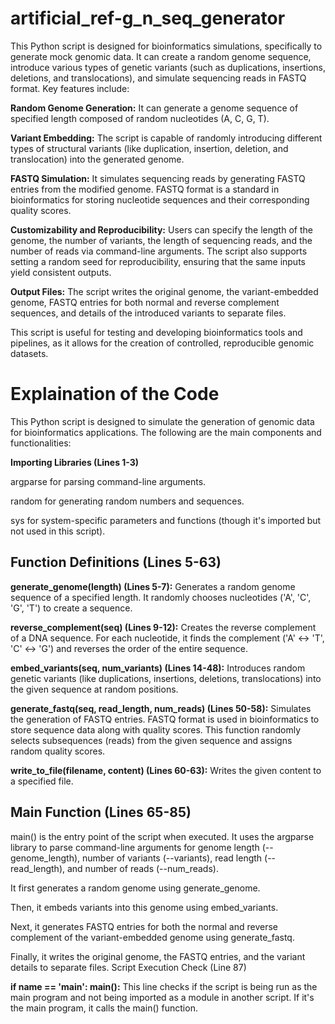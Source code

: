 # artificial_ref-g_n_seq_generator
This Python script is designed for bioinformatics simulations, specifically to generate mock genomic data. It can create a random genome sequence, introduce various types of genetic variants (such as duplications, insertions, deletions, and translocations), and simulate sequencing reads in FASTQ format.  Key features include:

**Random Genome Generation:** It can generate a genome sequence of specified length composed of random nucleotides (A, C, G, T).

**Variant Embedding:** The script is capable of randomly introducing different types of structural variants (like duplication, insertion, deletion, and translocation) into the generated genome.

**FASTQ Simulation:** It simulates sequencing reads by generating FASTQ entries from the modified genome. FASTQ format is a standard in bioinformatics for storing nucleotide sequences and their corresponding quality scores.

**Customizability and Reproducibility:** Users can specify the length of the genome, the number of variants, the length of sequencing reads, and the number of reads via command-line arguments. The script also supports setting a random seed for reproducibility, ensuring that the same inputs yield consistent outputs.

**Output Files:** The script writes the original genome, the variant-embedded genome, FASTQ entries for both normal and reverse complement sequences, and details of the introduced variants to separate files.

This script is useful for testing and developing bioinformatics tools and pipelines, as it allows for the creation of controlled, reproducible genomic datasets.


# Explaination of the Code
This Python script is designed to simulate the generation of genomic data for bioinformatics applications. The following are the main components and functionalities:

**Importing Libraries (Lines 1-3)**

argparse for parsing command-line arguments.

random for generating random numbers and sequences.

sys for system-specific parameters and functions (though it's imported but not used in this script).


## Function Definitions (Lines 5-63)

**generate_genome(length) (Lines 5-7):** Generates a random genome sequence of a specified length. It randomly chooses nucleotides ('A', 'C', 'G', 'T') to create a sequence.

**reverse_complement(seq) (Lines 9-12):** Creates the reverse complement of a DNA sequence. For each nucleotide, it finds the complement ('A' ↔ 'T', 'C' ↔ 'G') and reverses the order of the entire sequence.

**embed_variants(seq, num_variants) (Lines 14-48):** Introduces random genetic variants (like duplications, insertions, deletions, translocations) into the given sequence at random positions.

**generate_fastq(seq, read_length, num_reads) (Lines 50-58):** Simulates the generation of FASTQ entries. FASTQ format is used in bioinformatics to store sequence data along with quality scores. This function randomly selects subsequences (reads) from the given sequence and assigns random quality scores.

**write_to_file(filename, content) (Lines 60-63):** Writes the given content to a specified file.

## Main Function (Lines 65-85)

main() is the entry point of the script when executed. It uses the argparse library to parse command-line arguments for genome length (--genome_length), number of variants (--variants), read length (--read_length), and number of reads (--num_reads).

It first generates a random genome using generate_genome.

Then, it embeds variants into this genome using embed_variants.

Next, it generates FASTQ entries for both the normal and reverse complement of the variant-embedded genome using generate_fastq.

Finally, it writes the original genome, the FASTQ entries, and the variant details to separate files.
Script Execution Check (Line 87)

**if __name__ == '__main__': main():** This line checks if the script is being run as the main program and not being imported as a module in another script. If it's the main program, it calls the main() function.


